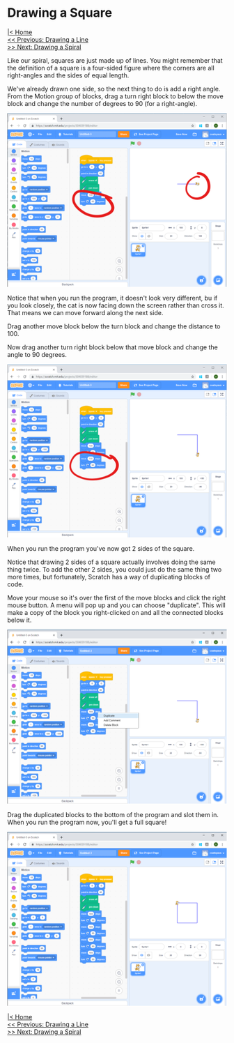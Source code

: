 # Drawing a Square

[|< Home](../README.md)  
[<< Previous: Drawing a Line](./spirals2.md)  
[>> Next: Drawing a Spiral](./spirals4.md)

Like our spiral, squares are just made up of lines. You might remember that the definition of a square is a four-sided figure where the corners are all right-angles and the sides of equal length.

We've already drawn one side, so the next thing to do is add a right angle. From the Motion group of blocks, drag a turn right block to below the move block and change the number of degrees to 90 (for a right-angle).

![Side and turn](./images/first-turn.png)

Notice that when you run the program, it doesn't look very different, bu if you look closely, the cat is now facing down the screen rather than cross it. That means we can move forward along the next side.

Drag another move block below the turn block and change the distance to 100.

Now drag another turn right block below that move block and change the angle to 90 degrees.

![Second side](./images/second-side.png)

When you run the program you've now got 2 sides of the square.

Notice that drawing 2 sides of a square actually involves doing the same thing twice. To add the other 2 sides, you could just do the same thing two more times, but fortunately, Scratch has a way of duplicating blocks of code.

Move your mouse so it's over the first of the move blocks and click the right mouse button. A menu will pop up and you can choose "duplicate". This will make a copy of the block you right-clicked on and all the connected blocks below it.

![Right-click to duplicate](./images/right-click-duplicate.png)

Drag the duplicated blocks to the bottom of the program and slot them in. When you run the program now, you'll get a full square!

![First square done](./images/square-completed.png)

[|< Home](../README.md)  
[<< Previous: Drawing a Line](./spirals2.md)  
[>> Next: Drawing a Spiral](./spirals4.md)